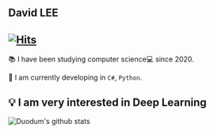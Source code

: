 ## David LEE

[![Hits](https://hits.seeyoufarm.com/api/count/incr/badge.svg?url=https%3A%2F%2Fgithub.com%2FDuodum%2Fhit-counter&count_bg=%2379C83D&title_bg=%23555555&icon=github.svg&icon_color=%23E7E7E7&title=hits&edge_flat=false)](https://hits.seeyoufarm.com)
----
📚  I have been studying computer science💻 since 2020.

🔭  I am currently developing in `C#`, `Python`.

💡  I am very interested in Deep Learning
----
![Duodum's github stats](https://github-readme-stats.vercel.app/api?username=Duodum&count_private=true&show_icons=true&theme=algolia)
